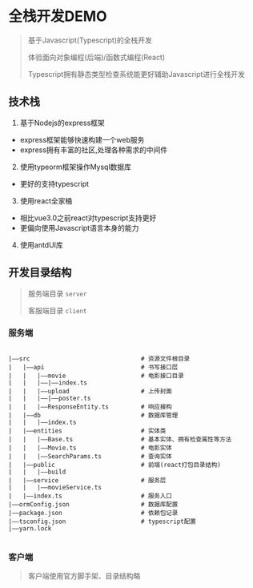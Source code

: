 # 全栈开发DEMO

> 基于Javascript(Typescript)的全栈开发
> 
> 体验面向对象编程(后端)/函数式编程(React)
> 
> Typescript拥有静态类型检查系统能更好辅助Javascript进行全栈开发
 

## 技术栈

1. 基于Nodejs的express框架

- express框架能够快速构建一个web服务
- express拥有丰富的社区,处理各种需求的中间件

2. 使用typeorm框架操作Mysql数据库

- 更好的支持typescript

3. 使用react全家桶

- 相比vue3.0之前react对typescript支持更好
- 更偏向使用Javascript语言本身的能力

4. 使用antdUI库

## 开发目录结构

> 服务端目录 `server`
> 
> 客服端目录 `client`

### 服务端

```

|——src                               # 资源文件根目录       
|   |——api                           # 书写接口层
|   |   |——movie                     # 电影接口目录
|   |   |——|——index.ts
|   |   |——upload                    # 上传封面
|   |   |——|——poster.ts
|   |   |——ResponseEntity.ts         # 响应接构
|   |——db                            # 数据库管理
|   |   |——index.ts
|   |——entities                      # 实体类
|   |   |——Base.ts                   # 基本实体、拥有检查属性等方法
|   |   |——Movie.ts                  # 电影实体
|   |   |——SearchParams.ts           # 查询实体
|   |——public                        # 前端(react打包目录结构)
|   |   |——build
|   |——service                       # 服务层
|   |   |——movieService.ts
|   |——index.ts                      # 服务入口
|——ormConfig.json                    # 数据库配置
|——package.json                      # 依赖包记录
|——tsconfig.json                     # typescript配置
|——yarn.lock                           


```

### 客户端

> 客户端使用官方脚手架、目录结构略
